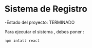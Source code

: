 <H1> Sistema de Registro </H1>

-Estado del proyecto: TERMINADO

Para ejecutar el sistema , debes poner :

```npm intall react```
